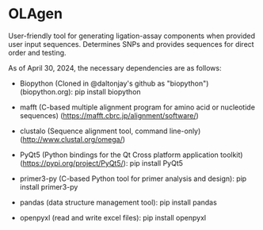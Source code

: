 # OLAgen
User-friendly tool for generating ligation-assay components when provided user input sequences. Determines SNPs and provides sequences for direct order and testing.

As of April 30, 2024, the necessary dependencies are as follows:

- Biopython (Cloned in @daltonjay's github as "biopython") (biopython.org): pip install biopython

- mafft (C-based multiple alignment program for amino acid or nucleotide sequences) (https://mafft.cbrc.jp/alignment/software/)

- clustalo (Sequence alignment tool, command line-only) (http://www.clustal.org/omega/)

- PyQt5 (Python bindings for the Qt Cross platform application toolkit) (https://pypi.org/project/PyQt5/): pip install PyQt5

- primer3-py (C-based Python tool for primer analysis and design): pip install primer3-py

- pandas (data structure management tool): pip install pandas

- openpyxl (read and write excel files): pip install openpyxl
